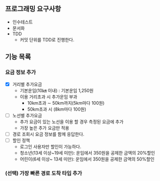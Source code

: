 ## 프로그래밍 요구사항

* 인수테스트
* 문서화
* TDD
  * 커밋 단위를 TDD로 진행한다.

## 기능 목록
### 요금 정보 추가
* [x] 거리별 추가요금
    - 기본운임(10㎞ 이내) : 기본운임 1,250원
    - 이용 거리초과 시 추가운임 부과
        - 10km초과 ∼ 50km까지(5km마다 100원)
        - 50km초과 시 (8km마다 100원)
* [ ] 노선별 추가요금  
     - 추가 요금이 있는 노선을 이용 할 경우 측정된 요금에 추가
     - 가장 높은 추가 요금만 적용
* [ ] 경로 조회시 요금 정보를 함께 응답한다.
* [ ] 할인 정책
  * 로그인 사용자만 할인이 가능하다.
  * 청소년(13세 이상~19세 미만): 운임에서 350원을 공제한 금액의 20%할인
  * 어린이(6세 이상~ 13세 미만): 운임에서 350원을 공제한 금액의 50%할인

### (선택) 가장 빠른 경로 도착 타입 추가
